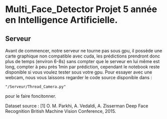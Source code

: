 # Multi_Face_Detector Projet 5 année en Intelligence Artificielle.

## Serveur

Avant de commencer, notre serveur ne tourne pas sous gpu, il possède une carte graphique non compatible avec cuda,
les prédictions prendront donc plus de temps (environ 6-8s) sans compter que le serveur en lui même est long,
compter à peu près 1min par prédiction, cependant le notebook reste disponible si vous voulez tester sous votre gpu.
Pour essayer avec une webcam, nous vous laissons regarder le code source disponible dans :
```
"/Serveur/Thread_Camera.py"
```
pour le faire foncitonner.

Dataset source : [1] O. M. Parkhi, A. Vedaldi, A. Zisserman
Deep Face Recognition
British Machine Vision Conference, 2015.
